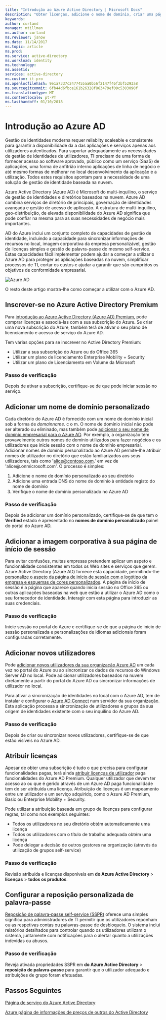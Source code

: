 ```yaml
---
title: "Introdução ao Azure Active Directory | Microsoft Docs"
description: "Obter licenças, adicione o nome de domínio, criar uma página de início de sessão personalizada e adicionar self-service reposição palavra-passe no Diretory Active Directory do Azure"
keywords: 
author: curtand
manager: mtillman
ms.author: curtand
ms.reviewer: jsnow
ms.date: 11/14/2017
ms.topic: article
ms.prod: 
ms.service: active-directory
ms.workload: identity
ms.technology: 
ms.assetid: 
services: active-directory
ms.custom: it-pro
ms.openlocfilehash: 9e1a7337c2477455aa0b56f2147f46f3bf5293a8
ms.sourcegitcommit: 6fb44d6fbce161b26328f863479ef09c5303090f
ms.translationtype: MT
ms.contentlocale: pt-PT
ms.lasthandoff: 01/10/2018
---
```

# <a name="get-started-with-azure-ad"></a>Introdução ao Azure AD
Gestão de identidades moderna requer reliablity scaleable e consistente para garantir a disponibilidade da a das aplicações e serviços apenas aos utilizadores autenticados. Para suportar adequadamente as necessidades de gestão de identidades de utilizadores, TI precisam de uma forma de fornecer acesso ao software aprovado, público como um serviço (SaaS) de aplicações, uma forma de anfitrião interno aplicações de linha de negócio e até mesmo formas de melhorar no local desenvolvimento da aplicação e a utilização. Todos estes requisitos apontam para a necessidade de uma solução de gestão de identidade baseada na nuvem.      

Azure Active Directory (Azure AD) é Microsoft do multi-inquilino, o serviço de gestão de identidades e diretórios baseados na nuvem. Azure AD combina serviços de diretório de principais, governação de identidades avançada e gestão de acesso de aplicação. A estrutura de multi-inquilino, geo-distribuição, de elevada disponibilidade do Azure AD significa que pode confiar na mesma para as suas necessidades de negócio mais importantes.

AD do Azure inclui um conjunto completo de capacidades de gestão de identidade, incluindo a capacidade para sincronizar informações de recursos no local, imagem corporativa da empresa personalizável, gestão de licenças simples e gestão de palavra-passe do mesmo self-service. Estas capacidades fácil implementar podem ajudar a começar a utilizar o Azure AD para proteger as aplicações baseadas na nuvem, simplificar processos de TI, cortar os custos e ajudar a garantir que são cumpridos os objetivos de conformidade empresarial.

![Azure AD ](./media/get-started-azure-ad/Azure_Active_Directory.png)

O resto deste artigo mostra-lhe como começar a utilizar com o Azure AD. 

## <a name="sign-up-for-azure-active-directory-premium"></a>Inscrever-se no Azure Active Directory Premium
Para [introdução ao Azure Active Directory (Azure AD) Premium](active-directory-get-started-premium.md), pode comprar licenças e associá-las com a sua subscrição do Azure. Se criar uma nova subscrição do Azure, também terá de ativar o seu plano de licenciamento e acesso de serviço do Azure AD. 

Tem várias opções para se inscrever no Active Directory Premium: 

- Utilizar a sua subscrição do Azure ou do Office 365
- Utilizar um plano de licenciamento Enterprise Mobility + Security
- Utilizar um plano de Licenciamento em Volume da Microsoft

### <a name="verification-step"></a>Passo de verificação
Depois de ativar a subscrição, certifique-se de que pode iniciar sessão no serviço.

## <a name="add-a-custom-domain-name"></a>Adicionar um nome de domínio personalizado
Cada diretório do Azure AD é fornecido com um nome de domínio inicial sob a forma de *domainname*. c o m. O nome de domínio inicial não pode ser alterado ou eliminado, mas também pode [adicionar o seu nome de domínio empresarial para o Azure AD](add-custom-domain.md). Por exemplo, a organização tem provavelmente outros nomes de domínio utilizados para fazer negócios e os utilizadores que inicie sessão com o nome de domínio empresarial. Adicionar nomes de domínio personalizado ao Azure AD permite-lhe atribuir nomes de utilizador no diretório que estão familiarizados aos seus utilizadores, tais como 'alice@contoso.com.' em vez de 'alice@.onmicrosoft.com'. O processo é simples:

1. Adicione o nome de domínio personalizado ao seu diretório
2. Adicione uma entrada DNS do nome de domínio à entidade registo do nome de domínio
3. Verifique o nome de domínio personalizado no Azure AD

### <a name="verification-step"></a>Passo de verificação
Depois de adicionar um domínio personalizado, certifique-se de que tem o **Verified** estado é apresentado no **nomes de domínio personalizado** painel do portal do Azure AD.

## <a name="add-company-branding-to-your-sign-in-page"></a>Adicionar a imagem corporativa à sua página de início de sessão 
Para evitar confusões, muitas empresas pretendem aplicar um aspeto e funcionalidade consistentes em todos os Web sites e serviços que gerem. Azure Active Directory (Azure AD) fornece esta capacidade, permitindo-lhe [personalize o aspeto da página de início de sessão com o logótipo da empresa e esquemas de cores personalizados](customize-branding.md). A página de início de sessão é a página que aparece quando inicia sessão no Office 365 ou outras aplicações baseadas na web que estão a utilizar o Azure AD como o seu fornecedor de identidade. Interagir com esta página para introduzir as suas credenciais.

### <a name="verification-step"></a>Passo de verificação
Inicie sessão no portal do Azure e certifique-se de que a página de início de sessão personalizada e personalizações de idiomas adicionais foram configuradas corretamente. 

## <a name="add-new-users"></a>Adicionar novos utilizadores
Pode [adicionar novos utilizadores da sua organização Azure AD](add-users-azure-active-directory.md) um cada vez no portal do Azure ou ao sincronizar os dados de recursos do Windows Server AD no local. Pode adicionar utilizadores baseados na nuvem diretamente a partir do portal do Azure AD ou sincronizar informações de utilizador no local.

Para ativar a sincronização de identidades no local com o Azure AD, tem de instalar e configurar o [Azure AD Connect](https://docs.microsoft.com/azure/active-directory/connect/active-directory-aadconnect) num servidor da sua organização. Esta aplicação processa a sincronização de utilizadores e grupos da sua origem de identidades existente com o seu inquilino do Azure AD.

### <a name="verification-step"></a>Passo de verificação
Depois de criar ou sincronizar novos utilizadores, certifique-se de que estão visíveis no Azure AD.

## <a name="assign-licenses"></a>Atribuir licenças
Apesar de obter uma subscrição é tudo o que precisa para configurar funcionalidades pagas, terá ainda [atribuir licenças de utilizador](license-users-groups.md) paga funcionalidades do Azure AD Premium. Qualquer utilizador que devem ter acesso ao ou que é gerido através de um Azure AD paga funcionalidade tem de ser atribuída uma licença. Atribuição de licenças é um mapeamento entre um utilizador e um serviço adquirido, como o Azure AD Premium, Basic ou Enterprise Mobility + Security.

Pode utilizar a atribuição baseada em grupo de licenças para configurar regras, tal como nos exemplos seguintes:

- Todos os utilizadores no seu diretório obtém automaticamente uma licença
- Todos os utilizadores com o título de trabalho adequada obtém uma licença
- Pode delegar a decisão de outros gestores na organização (através da utilização de grupos self-service)

### <a name="verification-step"></a>Passo de verificação
Revisão atribuída e licenças disponíveis em **do Azure Active Directory** > **licenças** > **todos os produtos**.

## <a name="configure-self-service-password-reset"></a>Configurar a reposição personalizada de palavra-passe
[Reposição de palavra-passe self-service (SSPR)](active-directory-passwords-getting-started.md) oferece uma simples significa para administradores de TI permitir que os utilizadores reponham ou as respetivas contas ou palavras-passe de desbloqueio. O sistema inclui relatórios detalhados para controlar quando os utilizadores utilizam o sistema, juntamente com notificações para o alertar quanto a utilizações indevidas ou abusos.

### <a name="verification-step"></a>Passo de verificação
Reveja ativada propriedades SSPR em **do Azure Active Directory** > **reposição de palavra-passe** para garantir que o utilizador adequado e atribuições de grupo foram efetuadas. 


## <a name="next-steps"></a>Passos Seguintes
[Página de serviço do Azure Active Directory](https://azure.microsoft.com/services/active-directory/)

[Azure página de informações de preços de outros do Active Directory](https://azure.microsoft.com/pricing/details/active-directory/)